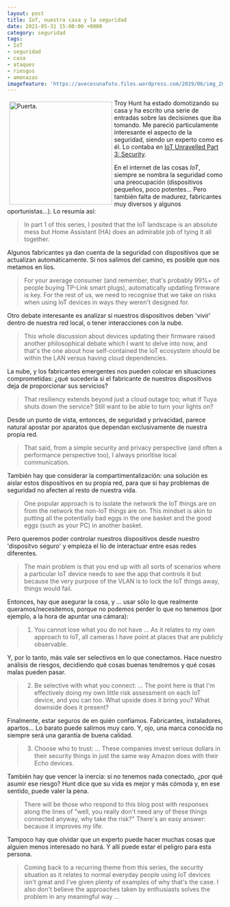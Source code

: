 ```yaml
---
layout: post
title: IoT, nuestra casa y la seguridad
date: 2021-05-31 15:00:00 +0000
category: seguridad
tags:
- IoT
- seguridad
- casa 
- ataques
- riesgos
- amenazas
imagefeature: 'https://avecesunafoto.files.wordpress.com/2019/06/img_20190518_103012.jpg'
---
```

<a href="https://avecesunafoto.wordpress.com/2019/06/21/puerta/" title="Puerta."><img src="https://avecesunafoto.files.wordpress.com/2019/06/img_20190518_103012.jpg" alt="Puerta." width="240" style="float:left; margin:5px"></a>
Troy Hunt ha estado domotizando su casa y ha escrito una serie de entradas sobre las decisiones que iba tomando. Me pareció particulamente interesante el aspecto de la seguridad, siendo un experto como es él. Lo contaba en [IoT Unravelled Part 3: Security](https://www.troyhunt.com/iot-unravelled-part-3-security/). 

En el internet de las cosas *IoT*, siempre se nombra la seguridad como una preocupación (dispositivos pequeños, poco potentes... Pero también falta de madurez, fabricantes muy diversos y algunos oportunistas...).
Lo resumía así:

> In part 1 of this series, I posited that the IoT landscape is an absolute mess but Home Assistant (HA) does an admirable job of tying it all together.

Algunos fabricantes ya dan cuenta de la seguridad con dispositivos que se actualizan automáticamente. Si nos salimos del camino, es posible que nos metamos en líos.

> For your average consumer (and remember, that's probably 99%+ of people buying TP-Link smart plugs), automatically updating firmware is key. For the rest of us, we need to recognise that we take on risks when using IoT devices in ways they weren't designed for. 
 
Otro debate interesante es analizar si nuestros dispositivos deben 'vivir' dentro de nuestra red local, o tener interacciones con la nube.

> This whole discussion about devices updating their firmware raised another philosophical debate which I want to delve into now, and that's the one about how self-contained the IoT ecosystem should be within the LAN versus having cloud dependencies.

La nube, y los fabricantes emergentes nos pueden colocar en situaciones comprometidas: ¿qué sucedería si el fabricante de nuestros dispositivos deja de proporcionar sus servicios?

> That resiliency extends beyond just a cloud outage too; what if Tuya shuts down the service? Still want to be able to turn your lights on? 

Desde un punto de vista, entonces, de seguridad y privacidad, parece natural apostar por aparatos que dependan exclusivamente de nuestra propia red.

> That said, from a simple security and privacy perspective (and often a performance perspective too), I always prioritise local communication. 

También hay que considerar la compartimentalización: una solución es aislar estos dispositivos en su propia red, para que si hay problemas de seguridad no afecten al resto de nuestra vida.

> One popular approach is to isolate the network the IoT things are on from the network the non-IoT things are on. This mindset is akin to putting all the potentially bad eggs in the one basket and the good eggs (such as your PC) in another basket.

Pero queremos poder controlar nuestros dispositivos desde nuestro 'dispositvo seguro' y empieza el lío de interactuar entre esas redes diferentes.

> The main problem is that you end up with all sorts of scenarios where a particular IoT device needs to see the app that controls it but because the very purpose of the VLAN is to lock the IoT things away, things would fail. 

Entonces, hay que asegurar la cosa, y ... usar sólo lo que realmente queramos/necesitemos, porque no podemos perder lo que no tenemos (por ejemplo, a la hora de apuntar una cámara):

> 1. You cannot lose what you do not have ... As it relates to my own approach to IoT, all cameras I have point at places that are publicly observable. 

Y, por lo tanto, más vale ser selectivos en lo que conectamos. Hace nuestro análisis de riesgos, decidiendo qué cosas buenas tendremos y qué cosas malas pueden pasar.

> 2. Be selective with what you connect: ... The point here is that I'm effectively doing my own little risk assessment on each IoT device, and you can too. What upside does it bring you? What downside does it present?

Finalmente, estar seguros de en quién confiamos. Fabricantes, instaladores, apartos...
Lo barato puede salirnos muy caro. Y, ojo, una marca conocida no siempre será una garantía de buena calidad.

> 3. Choose who to trust: ... These companies invest serious dollars in their security things in just the same way Amazon does with their Echo devices.

También hay que vencer la inercia: si no tenemos nada conectado, ¿por qué asumir ese riesgo? Hunt dice que su vida es mejor y más cómoda y, en ese sentido, puede valer la pena.

> There will be those who respond to this blog post with responses along the lines of "well, you really don't need any of these things connected anyway, why take the risk?" There's an easy answer: because it improves my life. 

Tampoco hay que olvidar que un experto puede hacer muchas cosas que alguien menos interesado no hará. Y allí puede estar el peligro para esta persona.

> Coming back to a recurring theme from this series, the security situation as it relates to normal everyday people using IoT devices isn't great and I've given plenty of examples of why that's the case. I also don't believe the approaches taken by enthusiasts solves the problem in any meaningful way ...



